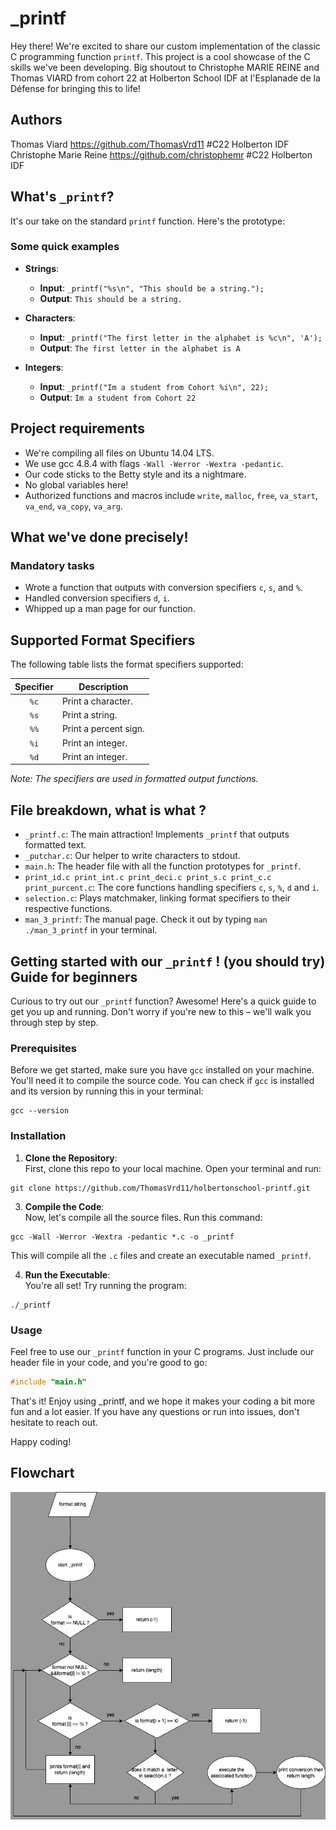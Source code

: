 # _printf

Hey there! We're excited to share our custom implementation of the classic C programming function `printf`. This project is a cool showcase of the C skills we've been developing. Big shoutout to Christophe MARIE REINE and Thomas VIARD from cohort 22 at Holberton School IDF at l'Esplanade de la Défense for bringing this to life!

## Authors 
Thomas Viard https://github.com/ThomasVrd11 #C22 Holberton IDF  
Christophe Marie Reine https://github.com/christophemr #C22 Holberton IDF

## What's `_printf`?
It's our take on the standard `printf` function. Here's the prototype:

### Some quick examples

- **Strings**:
  - **Input**: `_printf("%s\n", "This should be a string.");`
  - **Output**: `This should be a string.`

- **Characters**:
  - **Input**: `_printf("The first letter in the alphabet is %c\n", 'A');`
  - **Output**: `The first letter in the alphabet is A`

- **Integers**:
  - **Input**: `_printf("Im a student from Cohort %i\n", 22);`
  - **Output**: `Im a student from Cohort 22`

## Project requirements
- We're compiling all files on Ubuntu 14.04 LTS.
- We use gcc 4.8.4 with flags `-Wall -Werror -Wextra -pedantic`.
- Our code sticks to the Betty style and its a nightmare.
- No global variables here!
- Authorized functions and macros include `write`, `malloc`, `free`, `va_start`, `va_end`, `va_copy`, `va_arg`.

## What we've done precisely!
### Mandatory tasks
- Wrote a function that outputs with conversion specifiers `c`, `s`, and `%`.
- Handled conversion specifiers `d`, `i`.
- Whipped up a man page for our function.

## Supported Format Specifiers

The following table lists the format specifiers supported:

| Specifier | Description               |
|:---------:|---------------------------|
| `%c`      | Print a character.        |
| `%s`      | Print a string.           |
| `%%`      | Print a percent sign.     |
| `%i`      | Print an integer.         |
| `%d`      | Print an integer.         |

_Note: The specifiers are used in formatted output functions._


## File breakdown, what is what ?
- `_printf.c`: The main attraction! Implements `_printf` that outputs formatted text.
- `_putchar.c`: Our helper to write characters to stdout.
- `main.h`: The header file with all the function prototypes for `_printf`.
- `print_id.c print_int.c print_deci.c print_s.c print_c.c print_purcent.c`: The core functions handling specifiers `c`, `s`, `%`, `d` and `i`.
- `selection.c`: Plays matchmaker, linking format specifiers to their respective functions.
- `man_3_printf`: The manual page. Check it out by typing `man ./man_3_printf` in your terminal.

## Getting started with our `_printf` ! (you should try) Guide for beginners

Curious to try out our `_printf` function? Awesome! Here's a quick guide to get you up and running. Don't worry if you're new to this – we'll walk you through step by step.

### Prerequisites

Before we get started, make sure you have `gcc` installed on your machine. You'll need it to compile the source code. You can check if `gcc` is installed and its version by running this in your terminal:
````
gcc --version
````

### Installation

1. **Clone the Repository**:  
   First, clone this repo to your local machine. Open your terminal and run:
````
git clone https://github.com/ThomasVrd11/holbertonschool-printf.git
````

3. **Compile the Code**:  
Now, let's compile all the source files. Run this command:
`````
gcc -Wall -Werror -Wextra -pedantic *.c -o _printf
`````
This will compile all the `.c` files and create an executable named `_printf`.

4. **Run the Executable**:  
You're all set! Try running the program:
`````
./_printf
`````

### Usage

Feel free to use our `_printf` function in your C programs. Just include our header file in your code, and you're good to go:
`````c
#include "main.h"
`````
That's it! Enjoy using _printf, and we hope it makes your coding a bit more fun and a lot easier. If you have any questions or run into issues, don't hesitate to reach out.

Happy coding!
## Flowchart
![My Diagram](https://github.com/ThomasVrd11/holbertonschool-printf/blob/main/Printf%20-%20Flowchart.png?raw=true)